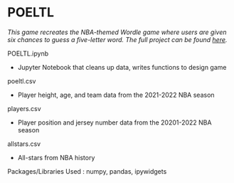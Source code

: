 # POELTL

*This game recreates the NBA-themed Wordle game where users are given six chances to guess a five-letter word. The full project can be found [here](https://jeremydumalig.com/poeltl/).*

POELTL.ipynb
* Jupyter Notebook that cleans up data, writes functions to design game

poeltl.csv
* Player height, age, and team data from the 2021-2022 NBA season

players.csv
* Player position and jersey number data from the 20201-2022 NBA season

allstars.csv
* All-stars from NBA history

Packages/Libraries Used : numpy, pandas, ipywidgets
